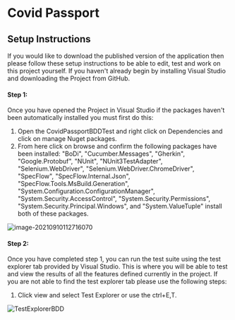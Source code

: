 # Covid Passport

## Setup Instructions

If you would like to download the published version of the application then please follow these setup instructions to be able to edit, test and work on this project yourself. If you haven't already begin by installing Visual Studio and downloading the Project from GitHub.

#### Step 1:

Once you have opened the Project in Visual Studio if the packages haven't been automatically installed you must first do this:

1. Open the CovidPassportBDDTest and right click on Dependencies and click on manage Nuget packages.
2. From here click on browse and confirm the following packages have been installed:  "BoDi", "Cucumber.Messages", "Gherkin", "Google.Protobuf", "NUnit", "NUnit3TestAdapter", "Selenium.WebDriver", "Selenium.WebDriver.ChromeDriver", "SpecFlow", "SpecFlow.Internal.Json", "SpecFlow.Tools.MsBuild.Generation", "System.Configuration.ConfigurationManager", "System.Security.AccessControl", "System.Security.Permissions", "System.Security.Principal.Windows", and "System.ValueTuple" install both of these packages.

![image-20210910112716070](C:\Users\keaga\AppData\Roaming\Typora\typora-user-images\image-20210910112716070.png)

#### Step 2:

Once you have completed step 1, you can run the test suite using the test explorer tab provided by Visual Studio. This is where you will be able to test and view the results of all the features defined currently in the project. If you are not able to find the test explorer tab please use the following steps: 

1. Click view and select Test Explorer or use the ctrl+E,T.

![TestExplorerBDD](C:\Sparta\CovidPassport\Images\TestExplorerBDD.png)

